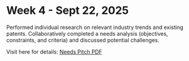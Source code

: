 # Week 4 - Sept 22, 2025

Performed individual research on relevant industry trends and existing patents. Collaboratively completed a needs analysis (objectives, constraints, and criteria) and discussed potential challenges.

Visit here for details:
[Needs Pitch PDF](https://github.com/warisz/mte-capstone/raw/1d51bf1ef1a70448d9f66ce53f097cab561ca427/09_24_MTE481_Needs_Pitch.pdf)
